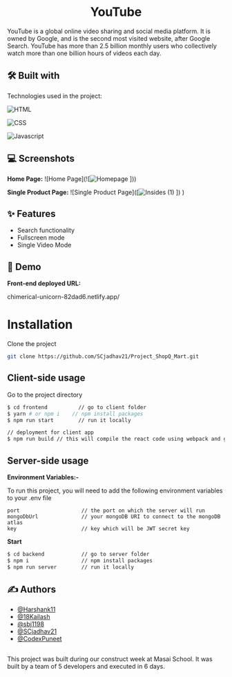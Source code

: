 
<h1 align="center" id="title">YouTube</h1>
YouTube is a global online video sharing and social media platform. It is owned by Google, and is the second most visited website, after Google Search. YouTube has more than 2.5 billion monthly users who collectively watch more than one billion hours of videos each day.


## 🛠 Built with 

Technologies used in the project:



![HTML](https://img.shields.io/badge/HTML-E34F26?style=for-the-badge&amp;logo=html5&logoColor=white)

![CSS](https://img.shields.io/badge/CSS-007ACC?&style=for-the-badge&logo=css3&logoColor=white)

![Javascript](https://img.shields.io/badge/JavaScript-323330?style=for-the-badge&amp;logo=javascript&amp;logoColor=F7DF1E)

## 💻 Screenshots

**Home Page:**
![Home Page](![![Homepage](https://user-images.githubusercontent.com/103636380/214957935-ecc1acb7-9c26-46bd-98a1-a5d1cb0babf2.png)
]))



**Single Product Page:**
![Single Product Page]([![Insides (1)](https://user-images.githubusercontent.com/103636380/214958194-da1f63c4-4b15-408a-a5a2-13f7d029057c.png)
])
)




## ✨ Features 

- Search functionality
- Fullscreen mode
- Single Video Mode


## 🚀 Demo

**Front-end deployed URL:**

chimerical-unicorn-82dad6.netlify.app/

# Installation

Clone the project
```bash
git clone https://github.com/SCjadhav21/Project_ShopQ_Mart.git
```
## Client-side usage

Go to the project directory

```bash
$ cd frontend          // go to client folder
$ yarn # or npm i    // npm install packages
$ npm run start        // run it locally

// deployment for client app
$ npm run build // this will compile the react code using webpack and generate a folder called docs in the root level
```
## Server-side usage

**Environment Variables:-**

To run this project, you will need to add the following environment variables to your .env file

```
port                    // the port on which the server will run
mongoDbUrl              // your mongoDB URI to connect to the mongoDB atlas
key                     // key which will be JWT secret key 
```

**Start**

```bash
$ cd backend            // go to server folder
$ npm i                 // npm install packages
$ npm run server        // run it locally
```
## ✍ Authors 

- [@Harshank11](https://github.com/Harshank11)
- [@18Kailash](https://github.com/18Kailash)
- [@sbj1198](https://github.com/sbj1198)
- [@SCjadhav21](https://www.github.com/SCjadhav21)
- [@CodexPuneet](https://www.github.com/CodexPuneet)
##
This project was built during our construct week at Masai School. It was built by a team of 5 developers and executed in 6 days.
       

